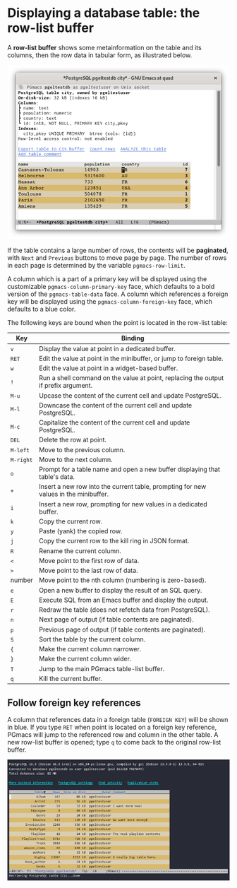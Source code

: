 # Displaying a database table: the row-list buffer

A **row-list buffer** shows some metainformation on the table and its columns, then the row data in
tabular form, as illustrated below.

![Screenshot table](img/screenshot-table.png)

If the table contains a large number of rows, the contents will be **paginated**, with `Next` and
`Previous` buttons to move page by page. The number of rows in each page is determined by the
variable `pgmacs-row-limit`.

A column which is a part of a primary key will be displayed using the customizable
`pgmacs-column-primary-key` face, which defaults to a bold version of the `pgmacs-table-data` face.
A column which references a foreign key will be displayed using the `pgmacs-column-foreign-key`
face, which defaults to a blue color.

The following keys are bound when the point is located in the row-list table:

| Key         | Binding                                                                              |
|-------------|--------------------------------------------------------------------------------------|
| `v`         | Display the value at point in a dedicated buffer.                                    |
| `RET`       | Edit the value at point in the minibuffer, or jump to foreign table.                 |
| `w`         | Edit the value at point in a widget-based buffer.                                    |
| `!`         | Run a shell command on the value at point, replacing the output if prefix argument.  |
| `M-u`       | Upcase the content of the current cell and update PostgreSQL.                        |
| `M-l`       | Downcase the content of the current cell and update PostgreSQL.                      |
| `M-c`       | Capitalize the content of the current cell and update PostgreSQL.                    |
| `DEL`       | Delete the row at point.                                                             |
| `M-left`    | Move to the previous column.                                                         |
| `M-right`   | Move to the next column.                                                             |
| `o`         | Prompt for a table name and open a new buffer displaying that table's data.          |
| `+`         | Insert a new row into the current table, prompting for new values in the minibuffer. |
| `i`         | Insert a new row, prompting for new values in a dedicated buffer.                    |
| `k`         | Copy the current row.                                                                |
| `y`         | Paste (yank) the copied row.                                                         |
| `j`         | Copy the current row to the kill ring in JSON format.                                |
| `R`         | Rename the current column.                                                           |
| `<`         | Move point to the first row of data.                                                 |
| `>`         | Move point to the last row of data.                                                  |
| number      | Move point to the nth column (numbering is zero-based).                              |
| `e`         | Open a new buffer to display the result of an SQL query.                             |
| `E`         | Execute SQL from an Emacs buffer and display the output.                             |
| `r`         | Redraw the table (does not refetch data from PostgreSQL).                            |
| `n`         | Next page of output (if table contents are paginated).                               |
| `p`         | Previous page of output (if table contents are paginated).                           |
| `S`         | Sort the table by the current column.                                                |
| `{`         | Make the current column narrower.                                                    |
| `}`         | Make the current column wider.                                                       |
| `T`         | Jump to the main PGmacs table-list buffer.                                           |
| `q`         | Kill the current buffer.                                                             |



## Follow foreign key references

A column that references data in a foreign table (`FOREIGN KEY`) will be shown in blue. If you type
`RET` when point is located on a foreign key reference, PGmacs will jump to the referenced row and column in
the other table. A new row-list buffer is opened; type `q` to come back to the original row-list
buffer.

![Following foreign key](img/follow-foreign-key.gif)


